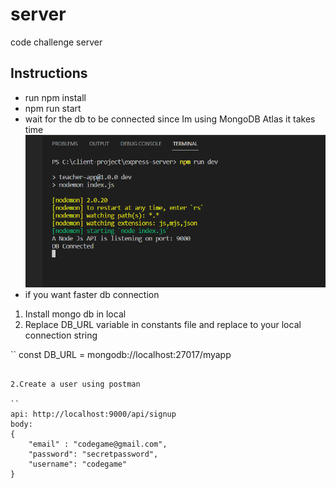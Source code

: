 # server
code challenge server

## Instructions
* run npm install
* npm run start
* wait for the db to be connected since Im using MongoDB Atlas it takes time
![alt text](https://github.com/jcd14313/server/blob/master/images/db.PNG) 
* if you want faster db connection 
1. Install mongo db in local
2. Replace DB_URL variable in constants file and replace to your local connection string

``
const DB_URL = mongodb://localhost:27017/myapp

```

2.Create a user using postman

``
api: http://localhost:9000/api/signup
body: 
{
    "email" : "codegame@gmail.com",
    "password": "secretpassword",
    "username": "codegame"
}
```


